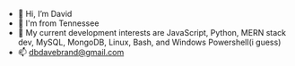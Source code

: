 - 👋 Hi, I’m David
- 👀 I'm from Tennessee 
- 🌱 My current development interests are JavaScript, Python, MERN stack dev, MySQL, MongoDB, Linux, Bash, and Windows Powershell(i guess)
- 📫 dbdavebrand@gmail.com


